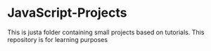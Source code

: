 # JavaScript-Projects

This is justa folder containing small projects based on tutorials. This repository is for learning purposes
